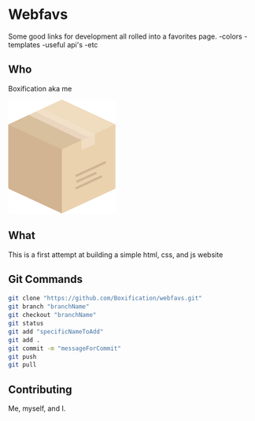 # Webfavs
Some good links for development all rolled into a favorites page.
 -colors
 -templates
 -useful api's
 -etc

## Who
Boxification aka me

![A box](https://github.com/Boxification/webfavs/blob/master/Images/box.png)


## What
This is a first attempt at building a simple html, css, and js website

## Git Commands
```bash
git clone "https://github.com/Boxification/webfavs.git"
git branch "branchName"
git checkout "branchName"
git status
git add "specificNameToAdd"
git add .
git commit -m "messageForCommit"
git push
git pull
```
## Contributing
Me, myself, and I.
